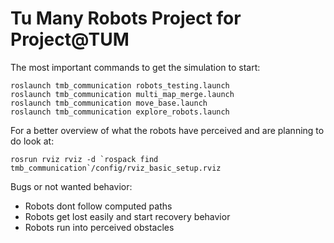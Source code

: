 # Tu Many Robots Project for Project@TUM

The most important commands to get the simulation to start:
```
roslaunch tmb_communication robots_testing.launch
roslaunch tmb_communication multi_map_merge.launch
roslaunch tmb_communication move_base.launch
roslaunch tmb_communication explore_robots.launch
```
For a better overview of what the robots have perceived and are planning to do look at:
```
rosrun rviz rviz -d `rospack find tmb_communication`/config/rviz_basic_setup.rviz
```

Bugs or not wanted behavior:
* Robots dont follow computed paths
* Robots get lost easily and start recovery behavior
* Robots run into perceived obstacles